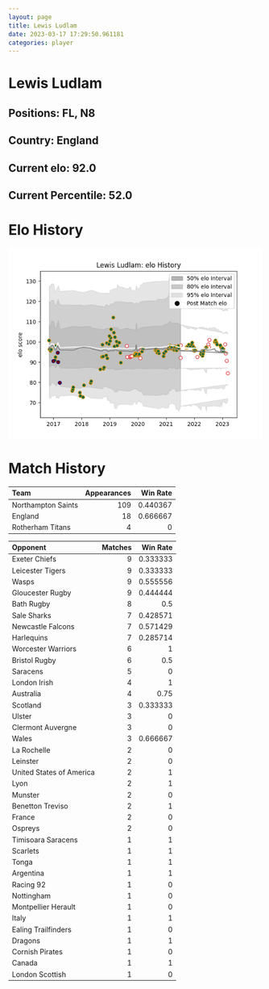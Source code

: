 ```yaml
---  
layout: page  
title: Lewis Ludlam  
date: 2023-03-17 17:29:50.961181  
categories: player  
---
```

# Lewis Ludlam

## Positions: FL, N8

## Country: England

## Current elo: 92.0

## Current Percentile: 52.0

# Elo History


![elo history](history_LewisLudlam.png)
# Match History


| Team               |   Appearances |   Win Rate |
|:-------------------|--------------:|-----------:|
| Northampton Saints |           109 |   0.440367 |
| England            |            18 |   0.666667 |
| Rotherham Titans   |             4 |   0        |

| Opponent                 |   Matches |   Win Rate |
|:-------------------------|----------:|-----------:|
| Exeter Chiefs            |         9 |   0.333333 |
| Leicester Tigers         |         9 |   0.333333 |
| Wasps                    |         9 |   0.555556 |
| Gloucester Rugby         |         9 |   0.444444 |
| Bath Rugby               |         8 |   0.5      |
| Sale Sharks              |         7 |   0.428571 |
| Newcastle Falcons        |         7 |   0.571429 |
| Harlequins               |         7 |   0.285714 |
| Worcester Warriors       |         6 |   1        |
| Bristol Rugby            |         6 |   0.5      |
| Saracens                 |         5 |   0        |
| London Irish             |         4 |   1        |
| Australia                |         4 |   0.75     |
| Scotland                 |         3 |   0.333333 |
| Ulster                   |         3 |   0        |
| Clermont Auvergne        |         3 |   0        |
| Wales                    |         3 |   0.666667 |
| La Rochelle              |         2 |   0        |
| Leinster                 |         2 |   0        |
| United States of America |         2 |   1        |
| Lyon                     |         2 |   1        |
| Munster                  |         2 |   0        |
| Benetton Treviso         |         2 |   1        |
| France                   |         2 |   0        |
| Ospreys                  |         2 |   0        |
| Timisoara Saracens       |         1 |   1        |
| Scarlets                 |         1 |   1        |
| Tonga                    |         1 |   1        |
| Argentina                |         1 |   1        |
| Racing 92                |         1 |   0        |
| Nottingham               |         1 |   0        |
| Montpellier Herault      |         1 |   0        |
| Italy                    |         1 |   1        |
| Ealing Trailfinders      |         1 |   0        |
| Dragons                  |         1 |   1        |
| Cornish Pirates          |         1 |   0        |
| Canada                   |         1 |   1        |
| London Scottish          |         1 |   0        |